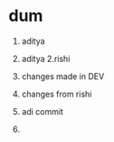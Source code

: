 # dum

1. aditya

2. aditya
   2.rishi

3. changes made in DEV
4. changes from rishi

4. adi commit
5.
